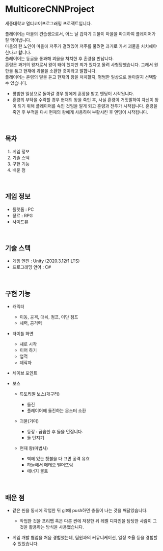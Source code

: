 # MulticoreCNNProject
  세종대학교 멀티코어프로그래밍 프로젝트입니다.
  
  플레이어는 마을의 견습생으로서, 어느 날 갑자기 괴물이 마을을 파괴하여 플레이어가 잘 막아냅니다.
  <br/>마을의 한 노인이 마을에 저주가 걸려있어 저주를 풀려면 과거로 가서 괴물을 처치해야 한다고 합니다.
  <br/>플레이어는 동굴을 통과해 괴물을 처치한 후 혼령을 만납니다.
  <br/>혼령은 과거의 왕자로서 왕이 돼야 했지만 죄가 있다고 몰려 사형당했습니다. 그래서 원한을 품고 현재에 괴물을 소환한 것이라고 말합니다.
  <br/>플레이어는 혼령의 말을 듣고 현재의 왕을 처치할지, 평범한 일상으로 돌아갈지 선택할 수 있습니다.
  - 평범한 일상으로 돌아갈 경우 왕에게 훈장을 받고 엔딩이 시작됩니다.
  - 혼령의 부탁을 수락할 경우 현재의 왕을 죽인 후, 사실 혼령이 거짓말하여 자신이 왕이 되기 위해 플레이어를 속인 것임을 알게 되고 혼령과 전투가 시작됩니다.
    혼령을 죽인 후 부적을 다시 현재의 왕에게 사용하여 부활시킨 후 엔딩이 시작됩니다.
 
  <br/>
  
## 목차
  1. 게임 정보
  2. 기술 스택
  3. 구현 기능
  4. 배운 점
  
  <br/>
  
## 게임 정보
  - 플랫폼 : PC
  - 장르 : RPG
  - 사이드뷰

  <br/>
  
## 기술 스택
  - 게임 엔진 : Unity (2020.3.12f1 LTS)
  - 프로그래밍 언어 : C#

  <br/>
  
## 구현 기능
  - 캐릭터
    - 이동, 공격, 대쉬, 점프, 이단 점프
    - 체력, 공격력
  
  - 타이틀 화면
    - 새로 시작
    - 이어 하기
    - 업적
    - 제작자
    
  - 세이브 포인트
    
  - 보스
    - 튜토리얼 보스(개구리)
      - 돌진
      - 플레이어에 돌진하는 몬스터 소환
      
    - 괴물(거미)
      - 등장 : 급습한 후 돌을 던집니다.
      - 돌 던지기
      
    - 현재 왕(마법사)
      - 벽에 있는 횃불을 다 끄면 공격 유효
      - 하늘에서 메테오 떨어뜨림
      - 에너지 볼트

  <br/>
  
## 배운 점
  - 같은 씬을 동시에 작업한 뒤 git에 push하면 충돌이 나는 것을 깨달았습니다.
    - 작업한 것을 프리팹 혹은 다른 씬에 저장한 뒤 레벨 디자인을 담당한 사람이 그것을 활용하는 방식을 사용했습니다.
    
  - 게임 개발 협업을 처음 경험했는데, 팀원과의 커뮤니케이션, 일정 조율 등을 경험할 수 있었습니다.
